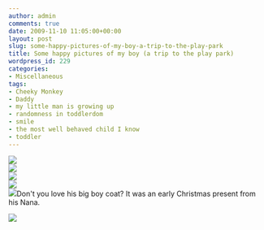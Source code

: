 ```yaml
---
author: admin
comments: true
date: 2009-11-10 11:05:00+00:00
layout: post
slug: some-happy-pictures-of-my-boy-a-trip-to-the-play-park
title: Some happy pictures of my boy (a trip to the play park)
wordpress_id: 229
categories:
- Miscellaneous
tags:
- Cheeky Monkey
- Daddy
- my little man is growing up
- randomness in toddlerdom
- smile
- the most well behaved child I know
- toddler
---
```


[![](http://farm3.static.flickr.com/2696/4065458482_5a8176786e.jpg)](http://farm3.static.flickr.com/2696/4065458482_5a8176786e.jpg)  
[![](http://farm4.static.flickr.com/3518/4064713701_78a5be8df6.jpg)](http://farm4.static.flickr.com/3518/4064713701_78a5be8df6.jpg)  
[![](http://farm3.static.flickr.com/2474/4064705461_119c03b760.jpg)](http://farm3.static.flickr.com/2474/4064705461_119c03b760.jpg)  
[![](http://farm3.static.flickr.com/2530/4064702733_41476391fa.jpg)](http://farm3.static.flickr.com/2530/4064702733_41476391fa.jpg)  
[![](http://farm3.static.flickr.com/2723/4065444770_7c71805e2f.jpg)](http://farm3.static.flickr.com/2723/4065444770_7c71805e2f.jpg)Don't you love his big boy coat?  It was an early Christmas present from his Nana.

![](https://blogger.googleusercontent.com/tracker/251139911615938991-6470458557383281460?l=www.outmumbered.com)
